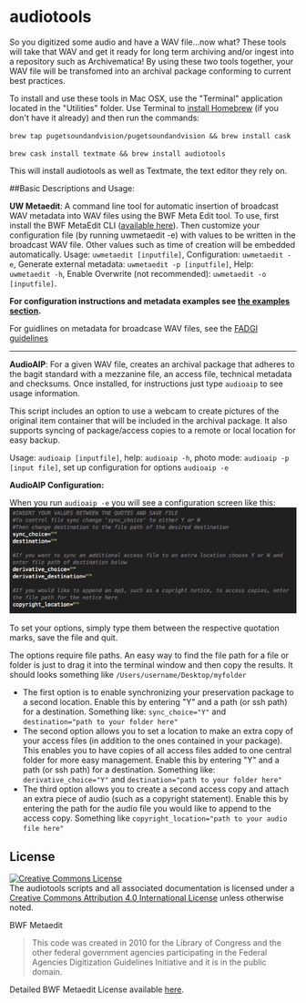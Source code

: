# audiotools

So you digitized some audio and have a WAV file...now what?  These tools will take that WAV and get it ready for long term archiving and/or ingest into a repository such as Archivematica! By using these two tools together, your WAV file will be transfomed into an archival package conforming to current best practices.

To install and use these tools in Mac OSX, use the "Terminal" application located in the "Utilities" folder.
Use Terminal to [install Homebrew](http://brew.sh/) (if you don't have it already)  and then run the commands:

`brew tap pugetsoundandvision/pugetsoundandvision && brew install cask`

`brew cask install textmate && brew install audiotools`

This will install audiotools as well as Textmate, the text editor they rely on.

##Basic Descriptions and Usage:

**UW Metaedit**: A command line tool for automatic insertion of broadcast WAV metadata into WAV files using the BWF Meta Edit tool. To use, first install the BWF MetaEdit CLI ([available here](http://bwfmetaedit.sourceforge.net/Download/Mac_OS/)).  Then customize your configuration file (by running uwmetaedit -e) with values to be written in the broadcast WAV file.  Other values such as time of creation will be embedded automatically.
Usage: `uwmetaedit [inputfile]`, Configuration: `uwmetaedit -e`, Generate external metadata: `uwmetaedit -p [inputfile]`, Help: `uwmetaedit -h`, Enable Overwrite (not recommended): `uwmetaedit -o [inputfile]`.

**For configuration instructions and metadata examples see [the examples section](https://github.com/pugetsoundandvision/audiotools/blob/master/supplemental/bwfmetadataexamples.md).**

For guidlines on metadata for broadcase WAV files, see the [FADGI guidelines](http://www.digitizationguidelines.gov/audio-visual/documents/Embed_Guideline_20120423.pdf)

---

**AudioAIP**: For a given WAV file, creates an archival package that adheres to the bagit standard with a mezzanine file, an access file, technical metadata and checksums.  Once installed, for instructions just type `audioaip` to see usage information.

This script includes an option to use a webcam to create pictures of the original item container that will be included in the archival package.  It also supports syncing of package/access copies to a remote or local location for easy backup.

Usage: `audioaip [inputfile]`, help: `audioaip -h`, photo mode: `audioaip -p [input file]`, set up configuration for options `audioaip -e`

**AudioAIP Configuration:**

When you run `audioaip -e` you will see a configuration screen like this:
![AudioAIP Config](https://github.com/pugetsoundandvision/audiotools/blob/master/supplemental/audioaipconfig.png)

To set your options, simply type them between the respective quotation marks, save the file and quit.

The options require file paths.  An easy way to find the file path for a file or folder is just to drag it into the terminal window and then copy the results. It should looks something like `/Users/username/Desktop/myfolder`

* The first option is to enable synchronizing your preservation package to a second location.  Enable this by entering "Y" and a path (or ssh path) for a destination.  Something like: `sync_choice="Y"` and `destination="path to your folder here"`
* The second option allows you to set a location to make an extra copy of your access files (in addition to the ones contained in your package).  This enables you to have copies of all access files added to one central folder for more easy management. Enable this by entering "Y" and a path (or ssh path) for a destination.  Something like: `derivative_choice="Y"` and `destination="path to your folder here"`
* The third option allows you to create a second access copy and attach an extra piece of audio (such as a copyright statement).  Enable this by entering the path for the audio file you would like to append to the access copy.  Something like `copyright_location="path to your audio file here"`

## License
<a rel="license" href="http://creativecommons.org/licenses/by/4.0/"><img alt="Creative Commons License" style="border-width:0" src="https://i.creativecommons.org/l/by/4.0/88x31.png" /></a><br />The audiotools scripts and all associated documentation is licensed under a <a rel="license" href="http://creativecommons.org/licenses/by/4.0/">Creative Commons Attribution 4.0 International License</a> unless otherwise noted.

BWF Metaedit

>This code was created in 2010 for the Library of Congress and the other federal government agencies participating in the Federal Agencies Digitization Guidelines Initiative and it is in the public domain.

Detailed BWF Metaedit License available [here](https://mediaarea.net/BWFMetaEdit/License).
